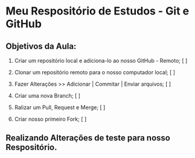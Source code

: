 # Meu Respositório de Estudos - Git e GitHub

## Objetivos da Aula:

1. Criar um repositório local e adiciona-lo ao nosso GitHub - Remoto; [ ]

2. Clonar um repositório remoto para o nosso computador local; [ ]

3. Fazer Alterações >> Adicionar | Commitar | Enviar arquivos; [ ]

4. Criar uma nova Branch; [ ]

5. Ralizar um Pull, Request e Merge; [ ]

6. Criar nosso primeiro Fork; [ ]


## Realizando Alterações de teste para nosso Respositório.